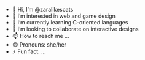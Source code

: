 - 👋 Hi, I’m @zaralikescats
- 👀 I’m interested in web and game design 
- 🌱 I’m currently learning C-oriented languages
- 💞️ I’m looking to collaborate on interactive designs 
- 📫 How to reach me ...
- 😄 Pronouns: she/her
- ⚡ Fun fact: ...

<!---
zaralikescats/zaralikescats is a ✨ special ✨ repository because its `README.md` (this file) appears on your GitHub profile.
You can click the Preview link to take a look at your changes.
--->

